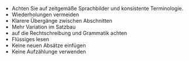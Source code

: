 
- Achten Sie auf zeitgemäße Sprachbilder und konsistente Terminologie.
- Wiederholungen vermeiden
- Klarere Übergänge zwischen Abschnitten
- Mehr Variation im Satzbau
- auf die Rechtschreibung und Grammatik achten
- Flüssiges lesen
- Keine neuen Absätze einfügen
- Keine Aufzählunge verwenden